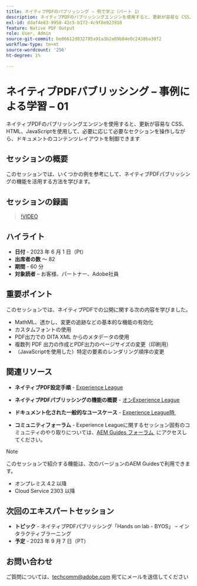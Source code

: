 ```yaml
---
title: ネイティブPDFのパブリッシング – 例で学ぶ（パート 1）
description: ネイティブPDFのパブリッシングエンジンを使用すると、更新が容易な CSS、HTML、JavaScriptを使用して、必要に応じて必要なセクションを操作しながら、ドキュメントのコンテンツレイアウトを制御できます。
exl-id: ddaf4e83-9958-42c5-b172-4c9f8e923910
feature: Native PDF Output
role: User, Admin
source-git-commit: be06612d832785a91a3b2a89b84e0c2438ba30f2
workflow-type: tm+mt
source-wordcount: '256'
ht-degree: 1%

---
```


# ネイティブPDFパブリッシング – 事例による学習 – 01

ネイティブPDFのパブリッシングエンジンを使用すると、更新が容易な CSS、HTML、JavaScriptを使用して、必要に応じて必要なセクションを操作しながら、ドキュメントのコンテンツレイアウトを制御できます

## セッションの概要

このセッションでは、いくつかの例を参考にして、ネイティブPDFパブリッシングの機能を活用する方法を学びます。

## セッションの録画

>[!VIDEO](https://video.tv.adobe.com/v/3420092/native-pdf-aem-guides?quality=12&learn=on)

## ハイライト

- **日付** - 2023 年 6 月 1 日（Pt）
- **出席者の数** ～ 82
- **期間** - 60 分
- **対象読者** – お客様、パートナー、Adobe社員

## 重要ポイント

このセッションでは、ネイティブPDFでの公開に関する次の内容を学びました。
- MathML、透かし、変更の追跡などの基本的な機能の有効化
- カスタムフォントの使用
- PDF出力での DITA XML からのメタデータの使用
- 複数列 PDF 出力の作成とPDF出力のページサイズの変更（印刷用）
- （JavaScriptを使用した）特定の要素のレンダリング順序の変更


## 関連リソース

- **ネイティブPDF設定手順** - [Experience League](https://experienceleague.adobe.com/docs/experience-manager-guides-learn/tutorials/knowledge-base/kb-articles/publishing/configuring-aem-environment-for-native-pdf-publishing.html?lang=ja)

- **ネイティブPDFパブリッシングの機能の概要** - [&#x200B; オンExperience League](https://experienceleague.adobe.com/docs/experience-manager-guides-learn/tutorials/knowledge-base/expert-session/native-pdf-publishing-essentials-feb23.html?lang=ja)

- **ドキュメント化された一般的なユースケース** - [Experience League時 &#x200B;](https://experienceleague.adobe.com/docs/experience-manager-guides-learn/tutorials/install-guide/on-prem-ig/output-gen-config/config-native-pdf-publish/content-styles/stylesheet.html?lang=ja)

- **コミュニティフォーラム** - Experience Leagueに関するセッション固有のコミュニティのやり取りについては、[AEM Guides フォーラム &#x200B;](https://experienceleaguecommunities.adobe.com/t5/experience-manager-guides/bd-p/xml-documentation-discussions?profile.language=ja) にアクセスしてください。

>[!NOTE]
>
> このセッションで紹介する機能は、次のバージョンのAEM Guidesで利用できます。
> - オンプレミス 4.2 以降
> - Cloud Service 2303 以降

## 次回のエキスパートセッション

- **トピック** - ネイティブPDFパブリッシング「Hands on lab - BYOS」 – インタラクティブラーニング
- **予定** - 2023 年 9 月 7 日（PT）

## お問い合わせ

ご質問については、<techcomm@adobe.com> 宛てにメールを送信してください
